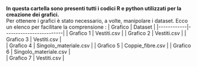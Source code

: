 **In questa cartella sono presenti tutti i codici R e python utilizzati per la creazione dei grafici.**  
Per ottenere i grafici è stato necessario, a volte, manipolare i dataset. Ecco un elenco per facilitare la comprensione :
| Grafico    | Dataset                 |
|------------|-------------------------|
| Grafico 1  | Vestiti.csv             |
| Grafico 2  | Vestiti.csv             |
| Grafico 3  | Vestiti.csv             |         
| Grafico 4  | Singolo_materiale.csv   |
| Grafico 5  | Coppie_fibre.csv        |
| Grafico 6  | Singolo_materiale.csv   |         
| Grafico 7  | Vestiti.csv             |        
